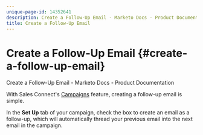 ```yaml
---
unique-page-id: 14352641
description: Create a Follow-Up Email - Marketo Docs - Product Documentation
title: Create a Follow-Up Email
---
```


# Create a Follow-Up Email {#create-a-follow-up-email}

Create a Follow-Up Email - Marketo Docs - Product Documentation

With Sales Connect's [Campaigns](http://docs.marketo.com/display/TEST/Campaigns)&nbsp;feature, creating a follow-up email is simple.

In&nbsp;the **Set Up** tab of your campaign, check the box to create an&nbsp;email as a follow-up, which will automatically thread your previous email into the next email in the campaign.

